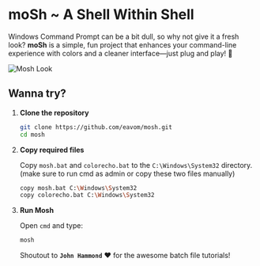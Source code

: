 # moSh ~ A Shell Within Shell

Windows Command Prompt can be a bit dull, so why not give it a fresh look? **moSh** is a simple, fun project that enhances your command-line experience with colors and a cleaner interface—just plug and play! 🎨

![Mosh Look](asset/mosh.gif)


## Wanna try?

1. **Clone the repository**

   ```sh
   git clone https://github.com/eavom/mosh.git
   cd mosh
   ```

2. **Copy required files**

   Copy `mosh.bat` and `colorecho.bat` to the `C:\Windows\System32` directory. (make sure to run cmd as admin or copy these two files manually)
   ```sh
   copy mosh.bat C:\Windows\System32
   copy colorecho.bat C:\Windows\System32
   ```

3. **Run Mosh**

   Open `cmd` and type:
   ```sh
   mosh
   ```

   Shoutout to **```John Hammond```** ❤️ for the awesome batch file tutorials!
